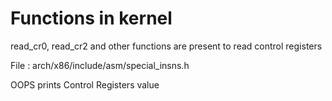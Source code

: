 Functions in kernel
======================

read_cr0, read_cr2 and other functions are present to read control registers

File : arch/x86/include/asm/special_insns.h

OOPS prints Control Registers value
